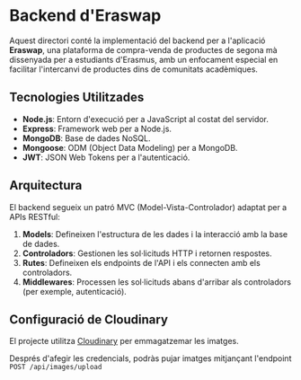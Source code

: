 # Backend d'Eraswap

Aquest directori conté la implementació del backend per a l'aplicació **Eraswap**, una plataforma de compra-venda de productes de segona mà dissenyada per a estudiants d'Erasmus, amb un enfocament especial en facilitar l'intercanvi de productes dins de comunitats acadèmiques.

## Tecnologies Utilitzades

- **Node.js**: Entorn d'execució per a JavaScript al costat del servidor.
- **Express**: Framework web per a Node.js.
- **MongoDB**: Base de dades NoSQL.
- **Mongoose**: ODM (Object Data Modeling) per a MongoDB.
- **JWT**: JSON Web Tokens per a l'autenticació.


## Arquitectura

El backend segueix un patró MVC (Model-Vista-Controlador) adaptat per a APIs RESTful:

1. **Models**: Defineixen l'estructura de les dades i la interacció amb la base de dades.
2. **Controladors**: Gestionen les sol·licituds HTTP i retornen respostes.
3. **Rutes**: Defineixen els endpoints de l'API i els connecten amb els controladors.
4. **Middlewares**: Processen les sol·licituds abans d'arribar als controladors (per exemple, autenticació).


## Configuració de Cloudinary
El projecte utilitza [Cloudinary](https://cloudinary.com) per emmagatzemar les imatges.

Després d'afegir les credencials, podràs pujar imatges mitjançant l'endpoint `POST /api/images/upload`
